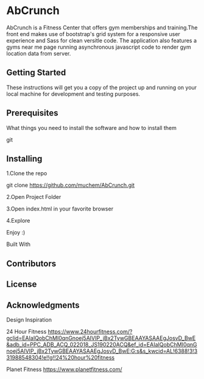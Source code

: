 # AbCrunch

 AbCrunch is a Fitness Center that offers gym memberships and training.The front end makes use of bootstrap's grid system for a responsive user experience and Sass for clean versitle code. The application also features a gyms near me page running asynchronous javascript code to render gym location data from server.

## Getting Started
These instructions will get you a copy of the project up and running on your local machine for development and testing purposes.

## Prerequisites
What things you need to install the software and how to install them

 git 

## Installing
 1.Clone the repo
 
 git clone https://github.com/muchem/AbCrunch.git
 
 2.Open Project Folder
 
 3.Open index.html in your favorite browser
 
 4.Explore

Enjoy :)

Built With


## Contributors

## License


## Acknowledgments
Design Inspiration

24 Hour Fitness
https://www.24hourfitness.com/?gclid=EAIaIQobChMI0qnGnoej5AIVIP_jBx2TywGBEAAYASAAEgJosvD_BwE&adb_id=PPC_ADB_ACQ_022018_JS190220ACQ&ef_id=EAIaIQobChMI0qnGnoej5AIVIP_jBx2TywGBEAAYASAAEgJosvD_BwE:G:s&s_kwcid=AL!6388!3!331988548304!e!!g!!24%20hour%20fitness

Planet Fitness
https://www.planetfitness.com/

